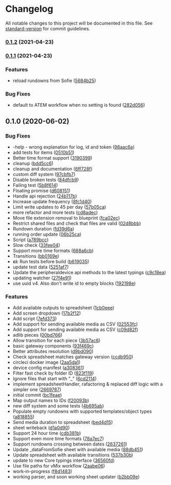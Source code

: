 # Changelog

All notable changes to this project will be documented in this file. See [standard-version](https://github.com/conventional-changelog/standard-version) for commit guidelines.

### [0.1.2](https://github.com/SuperFlyTV/spreadsheet-gateway/compare/v0.1.1...v0.1.2) (2021-04-23)

### [0.1.1](https://github.com/SuperFlyTV/spreadsheet-gateway/compare/0.1.0...0.1.1) (2021-04-23)


### Features

* reload rundowns from Sofie ([5684b25](https://github.com/SuperFlyTV/spreadsheet-gateway/commit/5684b259b1d6a17abd9f16cedffefe9dac0a0890))


### Bug Fixes

* default to ATEM workflow when no setting is found ([282d056](https://github.com/SuperFlyTV/spreadsheet-gateway/commit/282d056b449bffa8d4e6482775608b7ce3ba7e9d))

## 0.1.0 (2020-06-02)


### Bug Fixes

* -help - wrong explanation for  log, id and token ([98aac6a](https://github.com/SuperFlyTV/spreadsheet-gateway/commit/98aac6a))
* add tests for items ([0510b51](https://github.com/SuperFlyTV/spreadsheet-gateway/commit/0510b51))
* Better time format support ([3190399](https://github.com/SuperFlyTV/spreadsheet-gateway/commit/3190399))
* cleanup ([bdd5cc6](https://github.com/SuperFlyTV/spreadsheet-gateway/commit/bdd5cc6))
* cleanup and documentation ([6ff728f](https://github.com/SuperFlyTV/spreadsheet-gateway/commit/6ff728f))
* custom diff system ([97cbfb7](https://github.com/SuperFlyTV/spreadsheet-gateway/commit/97cbfb7))
* Disable broken tests ([84dfcb9](https://github.com/SuperFlyTV/spreadsheet-gateway/commit/84dfcb9))
* Failing test ([5b8f614](https://github.com/SuperFlyTV/spreadsheet-gateway/commit/5b8f614))
* Floating promise ([d608151](https://github.com/SuperFlyTV/spreadsheet-gateway/commit/d608151))
* Handle api rejection ([24b117b](https://github.com/SuperFlyTV/spreadsheet-gateway/commit/24b117b))
* Increase update frequency ([8fc1d40](https://github.com/SuperFlyTV/spreadsheet-gateway/commit/8fc1d40))
* Limit write updates to 45 per day ([57b05ca](https://github.com/SuperFlyTV/spreadsheet-gateway/commit/57b05ca))
* more refactor and more tests ([cd8adec](https://github.com/SuperFlyTV/spreadsheet-gateway/commit/cd8adec))
* Move file extension removal to blueprint ([fca02ec](https://github.com/SuperFlyTV/spreadsheet-gateway/commit/fca02ec))
* Restrict shared files and check that files are valid ([02d8bbb](https://github.com/SuperFlyTV/spreadsheet-gateway/commit/02d8bbb))
* Rundown duration ([fd39d6a](https://github.com/SuperFlyTV/spreadsheet-gateway/commit/fd39d6a))
* running order update ([06b25ca](https://github.com/SuperFlyTV/spreadsheet-gateway/commit/06b25ca))
* Script ([a789bcc](https://github.com/SuperFlyTV/spreadsheet-gateway/commit/a789bcc))
* Slow check ([33fee04](https://github.com/SuperFlyTV/spreadsheet-gateway/commit/33fee04))
* Support more time formats ([668a6cb](https://github.com/SuperFlyTV/spreadsheet-gateway/commit/668a6cb))
* Transitions ([bb0169e](https://github.com/SuperFlyTV/spreadsheet-gateway/commit/bb0169e))
* **ci:** Run tests before build ([b619035](https://github.com/SuperFlyTV/spreadsheet-gateway/commit/b619035))
* update test data ([5251af7](https://github.com/SuperFlyTV/spreadsheet-gateway/commit/5251af7))
* Update the peripheraldevice api methods to the latest typings ([c9c18ea](https://github.com/SuperFlyTV/spreadsheet-gateway/commit/c9c18ea))
* updating watcher ([27f4e91](https://github.com/SuperFlyTV/spreadsheet-gateway/commit/27f4e91))
* use uuid v4. Also don't write id to empty blocks ([192198e](https://github.com/SuperFlyTV/spreadsheet-gateway/commit/192198e))


### Features

* Add available outputs to spreadsheet ([1cb0eee](https://github.com/SuperFlyTV/spreadsheet-gateway/commit/1cb0eee))
* Add screen dropdown ([17b2f12](https://github.com/SuperFlyTV/spreadsheet-gateway/commit/17b2f12))
* Add script ([7efd373](https://github.com/SuperFlyTV/spreadsheet-gateway/commit/7efd373))
* Add support for sending available media as CSV ([02553fc](https://github.com/SuperFlyTV/spreadsheet-gateway/commit/02553fc))
* Add support for sending available media as CSV ([c09d82f](https://github.com/SuperFlyTV/spreadsheet-gateway/commit/c09d82f))
* adlib pieces ([00bd766](https://github.com/SuperFlyTV/spreadsheet-gateway/commit/00bd766))
* Allow transition for each piece ([3b57ac6](https://github.com/SuperFlyTV/spreadsheet-gateway/commit/3b57ac6))
* basic gateway components ([93f469c](https://github.com/SuperFlyTV/spreadsheet-gateway/commit/93f469c))
* Better attributes resolution ([d9bd090](https://github.com/SuperFlyTV/spreadsheet-gateway/commit/d9bd090))
* Check spreadsheet matches gateway version ([ccdb950](https://github.com/SuperFlyTV/spreadsheet-gateway/commit/ccdb950))
* circleci docker image ([2aa5da1](https://github.com/SuperFlyTV/spreadsheet-gateway/commit/2aa5da1))
* device config manifest ([a308361](https://github.com/SuperFlyTV/spreadsheet-gateway/commit/a308361))
* Filter fast check by folder ID ([823f119](https://github.com/SuperFlyTV/spreadsheet-gateway/commit/823f119))
* Ignore files that start with "_" ([6cd2114](https://github.com/SuperFlyTV/spreadsheet-gateway/commit/6cd2114))
* implement spreadsheetHandler, rafactoring & replaced diff logic with a simpler one ([2669787](https://github.com/SuperFlyTV/spreadsheet-gateway/commit/2669787))
* initial commit ([bc1feae](https://github.com/SuperFlyTV/spreadsheet-gateway/commit/bc1feae))
* Map output names to IDs ([f20093b](https://github.com/SuperFlyTV/spreadsheet-gateway/commit/f20093b))
* new diff system and some tests ([4b695ab](https://github.com/SuperFlyTV/spreadsheet-gateway/commit/4b695ab))
* Populate empty rundowns with supported templates/object types ([a818855](https://github.com/SuperFlyTV/spreadsheet-gateway/commit/a818855))
* Send media duration to spreadsheet ([bed4d15](https://github.com/SuperFlyTV/spreadsheet-gateway/commit/bed4d15))
* sheet writeback ([d1a0d90](https://github.com/SuperFlyTV/spreadsheet-gateway/commit/d1a0d90))
* Support 24 hour time ([cdb381b](https://github.com/SuperFlyTV/spreadsheet-gateway/commit/cdb381b))
* Support even more time formats ([78a7ec7](https://github.com/SuperFlyTV/spreadsheet-gateway/commit/78a7ec7))
* Support rundowns crossing between dates ([2637261](https://github.com/SuperFlyTV/spreadsheet-gateway/commit/2637261))
* Update _dataFromSofie sheet with available media ([88db451](https://github.com/SuperFlyTV/spreadsheet-gateway/commit/88db451))
* Update spreadsheet with available transitions ([537b30b](https://github.com/SuperFlyTV/spreadsheet-gateway/commit/537b30b))
* update to new Core typings interface ([36560fd](https://github.com/SuperFlyTV/spreadsheet-gateway/commit/36560fd))
* Use file paths for vMix workflow ([2aabe06](https://github.com/SuperFlyTV/spreadsheet-gateway/commit/2aabe06))
* work-in-progress ([f8d1483](https://github.com/SuperFlyTV/spreadsheet-gateway/commit/f8d1483))
* working parser, and soon working sheet updater ([b2bb09e](https://github.com/SuperFlyTV/spreadsheet-gateway/commit/b2bb09e))
